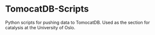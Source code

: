 # TomocatDB-Scripts
Python scripts for pushing data to TomocatDB. Used as the section for catalysis at the University of Oslo.
